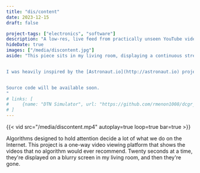 ```yaml
---
title: "dis/content"
date: 2023-12-15
draft: false

project-tags: ["electronics", "software"]
description: "A low-res, live feed from practically unseen YouTube videos."
hideDate: true
images: ["/media/discontent.jpg"]
aside: "This piece sits in my living room, displaying a continuous stream of videos that have close to zero views.


I was heavily inspired by the [Astronaut.io](http://astronaut.io) project, which runs in your browser.


Source code will be available soon.
"
# links: [
#     {name: "DTN Simulator", url: "https://github.com/rmenon1008/dcgr_simulation", icon: "github" },
# ]
---
```


{{< vid src="/media/discontent.mp4" autoplay=true loop=true bar=true >}}

Algorithms designed to hold attention decide a lot of what we do on the Internet. This project is a one-way video viewing platform that shows the videos that no algorithm would ever recommend. Twenty seconds at a time, they're displayed on a blurry screen in my living room, and then they're gone.
